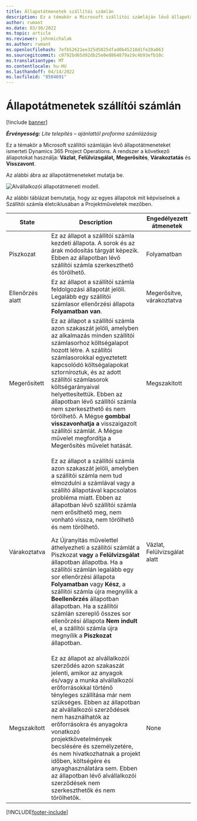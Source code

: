 ```yaml
---
title: Állapotátmenetek szállítói számlán
description: Ez a témakör a Microsoft szállítói számláján lévő állapotátmeneteket ismerteti Dynamics 365 Project Operations.
author: rumant
ms.date: 03/30/2022
ms.topic: article
ms.reviewer: johnmichalak
ms.author: rumant
ms.openlocfilehash: 7efb52621ee325d5025dfad0b45218d1fe20a063
ms.sourcegitcommit: c0792bd65d92db25e0e8864879a19c4b93efb10c
ms.translationtype: MT
ms.contentlocale: hu-HU
ms.lasthandoff: 04/14/2022
ms.locfileid: "8584691"
---
```

# <a name="state-transitions-on-a-vendor-invoice"></a>Állapotátmenetek szállítói számlán

[!include [banner](../../includes/dataverse-preview.md)]

_**Érvényesség:** Lite telepítés – ajánlattól proforma számlázásig_

Ez a témakör a Microsoft szállítói számláján lévő állapotátmeneteket ismerteti Dynamics 365 Project Operations. A rendszer a következő állapotokat használja: **Vázlat**, **Felülvizsgálat,** **Megerősítés**, **Várakoztatás** és **Visszavont**.

Az alábbi ábra az állapotátmeneteket mutatja be.

![Alvállalkozói állapotátmeneti modell.](../media/VI_State_Model.jpg)

Az alábbi táblázat bemutatja, hogy az egyes állapotok mit képviselnek a Szállítói számla életciklusában a Projektműveletek mezőben.

| State | Description | Engedélyezett átmenetek |
| --- | --- | --- |
| Piszkozat | Ez az állapot a szállítói számla kezdeti állapota. A sorok és az árak módosítás tárgyát képezik. Ebben az állapotban lévő szállítói számla szerkeszthető és törölhető. | Folyamatban |
| Ellenőrzés alatt | Ez az állapot a szállítói számla feldolgozási állapotát jelöli. Legalább egy szállítói számlasor ellenőrzési állapota **Folyamatban van**. | Megerősítve, várakoztatva |
| Megerősített | Ez az állapot a szállítói számla azon szakaszát jelöli, amelyben az alkalmazás minden szállítói számlasorhoz költségalapot hozott létre. A szállítói számlasorokkal egyeztetett kapcsolódó költségalapokat sztorníroztuk, és az adott szállítói számlasorok költségarányaival helyettesítettük. Ebben az állapotban lévő szállítói számla nem szerkeszthető és nem törölhető. A Mégse **gombbal visszavonhatja a** visszaigazolt szállítói számlát. A Mégse művelet megfordítja a Megerősítés művelet hatását. | Megszakított |
| Várakoztatva | <p>Ez az állapot a szállítói számla azon szakaszát jelöli, amelyben a szállítói számla nem tud elmozdulni a számlával vagy a szállító állapotával kapcsolatos probléma miatt. Ebben az állapotban lévő szállítói számla nem erősíthető meg, nem vonható vissza, nem törölhető és nem törölhető.</p><p>Az Újranyitás művelettel áthelyezheti a szállítói számlát a Piszkozat **vagy** a **Felülvizsgálat** állapotban állapotba. Ha a szállítói számlán legalább egy sor ellenőrzési állapota **Folyamatban** vagy **Kész**, a szállítói számla újra megnyílik a **Beellenőrzés** állapotban állapotban. Ha a szállítói számlán szereplő összes sor ellenőrzési állapota **Nem indult** el, a szállítói számla újra megnyílik a **Piszkozat** állapotban.</p> | Vázlat, Felülvizsgálat alatt |
| Megszakított | Ez az állapot az alvállalkozói szerződés azon szakaszát jelenti, amikor az anyagok és/vagy a munka alvállalkozói erőforrásokkal történő tényleges szállítása már nem szükséges. Ebben az állapotban az alvállalkozói szerződések nem használhatók az erőforrásokra és anyagokra vonatkozó projektkövetelmények becslésére és személyzetére, és nem hivatkozhatnak a projekt időben, költségére és anyaghasználatára sem. Ebben az állapotban lévő alvállalkozói szerződések nem szerkeszthetők és nem törölhetők. | None |

[!INCLUDE[footer-include](../../includes/footer-banner.md)]
